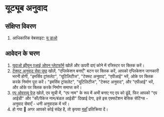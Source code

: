 # यूट्यूब अनुवाद

## संक्षिप्त विवरण

1. आधिकारिक वेबसाइट: [यू डाओ](http://ai.youdao.com/)


## आवेदन के चरण

1. [यूदाओ झीयुन एआई ओपन प्लेटफॉर्म](http://ai.youdao.com) खोलें और ऊपरी दाएं कोने में रजिस्टर पर क्लिक करें।
2. [टेक्स्ट अनुवाद सेवा पृष्ठ](https://ai.youdao.com/console/#/service-singleton/text-translation) खोलें, "एप्लिकेशन बनाएँ" बटन पर क्लिक करें, आपको एप्लिकेशन जानकारी भरनी होगी, "इमर्सिव ट्रांसलेट", "यूटिलिटीज", "टेक्स्ट अनुवाद", "एपीआई" भरें, ओके पर क्लिक करके निर्माण पूरा करें। "इमर्सिव ट्रांसलेट", "यूटिलिटीज", "टेक्स्ट अनुवाद", और "एपीआई" भरें, और ओके पर क्लिक करके निर्माण समाप्त करें।
3. [एप ओवरव्यू पेज](https://ai.youdao.com/console/#/app-overview) खोलें, एप सूची में, "एप नाम" के रूप में अभी बनाए गए एप को ढूंढें, फिर आपको "एप आईडी" और "की/पैकेज नाम/बंडल आईडी" दिखाई देगा, इसे इस एक्सटेंशन बेसिक सेटिंग्स - अनुवाद सेवाएँ - धनी अनुवादक में भरें।
4. हो गया 🎉 अगर आपको कोई संदेह है, तो कृपया [यहाँ](https://github.com/immersive-translate/immersive-translate/issues/137) प्रतिक्रिया दें।